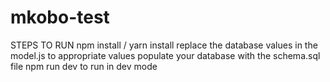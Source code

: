 # mkobo-test
STEPS TO RUN
npm install / yarn install
replace the database values in the model.js to appropriate values
populate your database with the schema.sql file
npm run dev to run in dev mode
